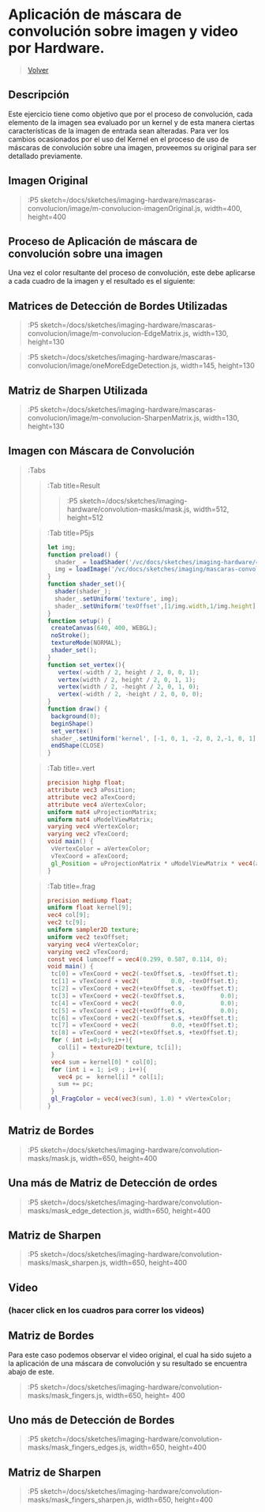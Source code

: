 # Aplicación de máscara de convolución sobre imagen y video por Hardware.
> [Volver](/docs/workshops/imaging-hardware)

## Descripción

Este ejercicio tiene como objetivo que por el proceso de convolución, cada elemento de la imagen sea evaluado por un kernel y de esta manera ciertas características de la imagen de entrada sean alteradas.
Para ver los cambios ocasionados por el uso del Kernel en el proceso de uso de máscaras de convolución sobre una imagen, proveemos su original para ser detallado previamente. 
## Imagen Original
> :P5 sketch=/docs/sketches/imaging-hardware/mascaras-convolucion/image/m-convolucion-imagenOriginal.js, width=400, height=400

## Proceso de Aplicación de máscara de convolución sobre una imagen

Una vez el color resultante del proceso de convolución, este debe aplicarse a cada cuadro de la imagen y el resultado es el siguiente: 
## Matrices de Detección de Bordes Utilizadas
> :P5 sketch=/docs/sketches/imaging-hardware/mascaras-convolucion/image/m-convolucion-EdgeMatrix.js, width=130, height=130

> :P5 sketch=/docs/sketches/imaging-hardware/mascaras-convolucion/image/oneMoreEdgeDetection.js, width=145, height=130

## Matriz de Sharpen Utilizada
> :P5 sketch=/docs/sketches/imaging-hardware/mascaras-convolucion/image/m-convolucion-SharpenMatrix.js, width=130, height=130
## Imagen con Máscara de Convolución

> :Tabs
> > :Tab title=Result
> >
> > > :P5 sketch=/docs/sketches/imaging-hardware/convolution-masks/mask.js, width=512, height=512
>
> > :Tab title=P5js
> > 
> > ```js | mask.js
> > let img;
> > function preload() {
> >   shader_ = loadShader('/vc/docs/sketches/imaging-hardware/convolution-masks/mask.vert', '/vc/docs/sketches/> > > > imaging-hardware/convolution-masks/mask.frag');
> >   img = loadImage('/vc/docs/sketches/imaging/mascaras-convolucion/image/image-test.jpg');
> > }
> >function shader_set(){
> >   shader(shader_);
> >   shader_.setUniform('texture', img);
> >   shader_.setUniform('texOffset',[1/img.width,1/img.height]);    
> >}
> >function setup() {
> >  createCanvas(640, 400, WEBGL);
> >  noStroke();
> >  textureMode(NORMAL); 
> >  shader_set();
> >}
> >function set_vertex(){
> >    vertex(-width / 2, height / 2, 0, 0, 1);
> >    vertex(width / 2, height / 2, 0, 1, 1);
> >    vertex(width / 2, -height / 2, 0, 1, 0);
> >    vertex(-width / 2, -height / 2, 0, 0, 0);
> >}
> >function draw() {
> >  background(0);
> >  beginShape() 
> >  set_vertex()
> >  shader_.setUniform('kernel', [-1, 0, 1, -2, 0, 2,-1, 0, 1]);
> >  endShape(CLOSE)
> >}
> > ```
>
> > :Tab title=.vert
> >
> > ```glsl | mask.vert
> >precision highp float;
> >attribute vec3 aPosition;
> >attribute vec2 aTexCoord;
> >attribute vec4 aVertexColor;
> >uniform mat4 uProjectionMatrix;
> >uniform mat4 uModelViewMatrix;
> >varying vec4 vVertexColor;
> >varying vec2 vTexCoord;
> >void main() {
> >  vVertexColor = aVertexColor;
> >  vTexCoord = aTexCoord;
> >  gl_Position = uProjectionMatrix * uModelViewMatrix * vec4(aPosition, 1.0);
> >}
> > ```
>
> > :Tab title=.frag
> > ```glsl | mask.frag
> >precision mediump float;
> >uniform float kernel[9];
> >vec4 col[9];
> >vec2 tc[9];
> >uniform sampler2D texture;
> >uniform vec2 texOffset;
> >varying vec4 vVertexColor;
> >varying vec2 vTexCoord;
> >const vec4 lumcoeff = vec4(0.299, 0.587, 0.114, 0);
> >void main() {
> >  tc[0] = vTexCoord + vec2(-texOffset.s, -texOffset.t);
> >  tc[1] = vTexCoord + vec2(         0.0, -texOffset.t);
> >  tc[2] = vTexCoord + vec2(+texOffset.s, -texOffset.t);
> >  tc[3] = vTexCoord + vec2(-texOffset.s,          0.0);
> >  tc[4] = vTexCoord + vec2(         0.0,          0.0);
> >  tc[5] = vTexCoord + vec2(+texOffset.s,          0.0);
> >  tc[6] = vTexCoord + vec2(-texOffset.s, +texOffset.t);
> >  tc[7] = vTexCoord + vec2(         0.0, +texOffset.t);
> >  tc[8] = vTexCoord + vec2(+texOffset.s, +texOffset.t);
> >  for ( int i=0;i<9;i++){
> >    col[i] = texture2D(texture, tc[i]);
> >  }
> >  vec4 sum = kernel[0] * col[0];
> >  for (int i = 1; i<9 ; i++){
> >    vec4 pc =  kernel[i] * col[i];
> >    sum += pc;
> >  }
> >  gl_FragColor = vec4(vec3(sum), 1.0) * vVertexColor;
> >}
> > ```

## Matriz de Bordes
> :P5 sketch=/docs/sketches/imaging-hardware/convolution-masks/mask.js, width=650, height=400
## Una más de Matriz de Detección de ordes
> :P5 sketch=/docs/sketches/imaging-hardware/convolution-masks/mask_edge_detection.js, width=650, height=400
## Matriz de Sharpen
> :P5 sketch=/docs/sketches/imaging-hardware/convolution-masks/mask_sharpen.js, width=650, height=400 
## Video
### (hacer click en los cuadros para correr los videos)
## Matriz de Bordes
Para este caso podemos observar el video original, el cual ha sido sujeto a la aplicación de una máscara de convolución y su resultado se encuentra abajo de este. 
> :P5 sketch=/docs/sketches/imaging-hardware/convolution-masks/mask_fingers.js, width=650, height= 400
## Uno más de Detección de Bordes
> :P5 sketch=/docs/sketches/imaging-hardware/convolution-masks/mask_fingers_edges.js, width=650, height=400
## Matriz de Sharpen
> :P5 sketch=/docs/sketches/imaging-hardware/convolution-masks/mask_fingers_sharpen.js, width=650, height=400

